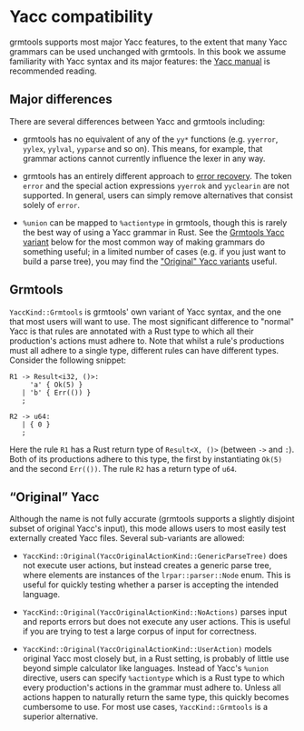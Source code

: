 # Yacc compatibility

grmtools supports most major Yacc features, to the extent that many Yacc
grammars can be used unchanged with grmtools. In this book we assume
familiarity with Yacc syntax and its major features: the
[Yacc manual](http://dinosaur.compilertools.net/yacc/index.html) is recommended
reading.


## Major differences

There are several differences between Yacc and grmtools including:

 * grmtools has no equivalent of any of the `yy*` functions (e.g. `yyerror`,
   `yylex`, `yylval`, `yyparse` and so on). This means, for example, that
   grammar actions cannot currently influence the lexer in any way.

 * grmtools has an entirely different approach to [error
   recovery](errorrecovery.md). The token `error` and the special action
   expressions `yyerrok` and `yyclearin` are not supported. In general, users
   can simply remove alternatives that consist solely of `error`.

 * `%union` can be mapped to `%actiontype` in grmtools, though this is rarely
   the best way of using a Yacc grammar in Rust. See the [Grmtools Yacc
   variant](#grmtools) below for the most common way of making grammars do
   something useful; in a limited number of cases (e.g. if you just want to
   build a parse tree), you may find the ["Original" Yacc
   variants](#original-yacc) useful.


## Grmtools

`YaccKind::Grmtools` is grmtools' own variant of Yacc syntax, and the one that
most users will want to use. The most significant difference to "normal" Yacc
is that rules are annotated with a Rust type to which all their production's
actions must adhere to. Note that whilst a rule's productions must all adhere
to a single type, different rules can have different types.  Consider the
following snippet:

```rust,noplaypen
R1 -> Result<i32, ()>:
     'a' { Ok(5) }
   | 'b' { Err(()) }
   ;

R2 -> u64:
   | { 0 }
   ;
```

Here the rule `R1` has a Rust return type of `Result<X, ()>` (between `->` and
`:`). Both of its productions adhere to this type, the first by instantiating
`Ok(5)` and the second `Err(())`. The rule `R2` has a return type of `u64`.


## “Original” Yacc

Although the name is not fully accurate (grmtools supports a slightly disjoint
subset of original Yacc's input), this mode allows users to most easily test
externally created Yacc files. Several sub-variants are allowed:

* `YaccKind::Original(YaccOriginalActionKind::GenericParseTree)` does not
  execute user actions, but instead creates a generic parse tree, where elements
  are instances of the `lrpar::parser::Node` enum. This is useful for quickly
  testing whether a parser is accepting the intended language.

* `YaccKind::Original(YaccOriginalActionKind::NoActions)` parses input and
  reports errors but does not execute any user actions. This is useful if you
  are trying to test a large corpus of input for correctness.

* `YaccKind::Original(YaccOriginalActionKind::UserAction)` models original Yacc
  most closely but, in a Rust setting, is probably of little use beyond simple
  calculator like languages. Instead of Yacc's `%union` directive, users can
  specify `%actiontype` which is a Rust type to which every production's actions
  in the grammar must adhere to. Unless all actions happen to naturally return
  the same type, this quickly becomes cumbersome to use. For most use cases,
  `YaccKind::Grmtools` is a superior alternative.
